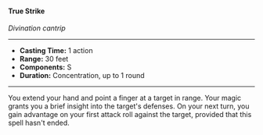 #### True Strike
*Divination cantrip*
___
- **Casting Time:** 1 action
- **Range:** 30 feet
- **Components:** S
- **Duration:** Concentration, up to 1 round
---
You extend your hand and point a finger at a target in range. Your magic grants you a brief insight into the target's defenses. On your next turn, you gain advantage on your first attack roll against the target, provided that this spell hasn't ended.
